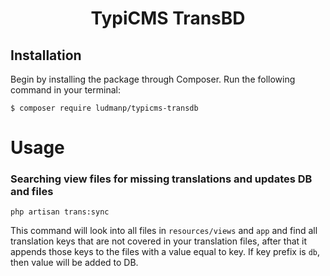 <h1 align="center">TypiCMS TransBD</h1>

## Installation

Begin by installing the package through Composer. Run the following command in your terminal:

```
$ composer require ludmanp/typicms-transdb
```

# Usage

### Searching view files for missing translations and updates DB and files

```
php artisan trans:sync
```

This command will look into all files in `resources/views` and `app` and find all translation keys that are not covered in your translation files, after
that it appends those keys to the files with a value equal to key. If key prefix is `db`, then value will be added to DB. 